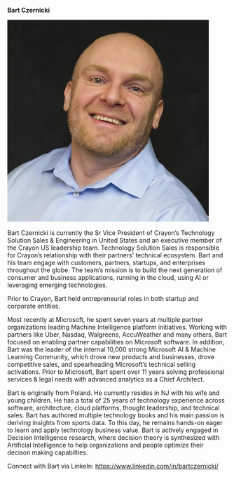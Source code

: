 **Bart Czernicki**  

![Bart Czernicki](https://github.com/bartczernicki/bio/raw/main/BartCzernicki-Headshot.jpg)

Bart Czernicki is currently the Sr Vice President of Crayon’s Technology Solution Sales & Engineering in United States and an executive member of the Crayon US leadership team. Technology Solution Sales is responsible for Crayon’s relationship with their partners’ technical ecosystem. Bart and his team engage with customers, partners, startups, and enterprises throughout the globe. The team’s mission is to build the next generation of consumer and business applications, running in the cloud, using AI or leveraging emerging technologies.

Prior to Crayon, Bart held entrepreneurial roles in both startup and corporate entities.

Most recently at Microsoft, he spent seven years at multiple partner organizations leading Machine Intelligence platform initiatives. Working with partners like Uber, Nasdaq, Walgreens, AccuWeather and many others, Bart focused on enabling partner capabilities on Microsoft software. In addition, Bart was the leader of the internal 10,000 strong Microsoft AI & Machine Learning Community, which drove new products and businesses, drove competitive sales, and spearheading Microsoft’s technical selling activations. Prior to Microsoft, Bart spent over 11 years solving professional services & legal needs with advanced analytics as a Chief Architect.


Bart is originally from Poland. He currently resides in NJ with his wife and young children. He has a total of 25 years of technology experience across software, architecture, cloud platforms, thought leadership, and technical sales. Bart has authored multiple technology books and his main passion is deriving insights from sports data. To this day, he remains hands-on eager to learn and apply technology business value. Bart is actively engaged in Decision Intelligence research, where decision theory is synthesized with Artificial Intelligence to help organizations and people optimize their decison making capabilties.

Connect with Bart via LinkeIn: https://www.linkedin.com/in/bartczernicki/  
